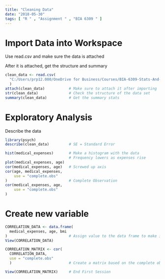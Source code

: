 ```yaml
---
title: "Cleaning Data"
date: "2018-05-30"
tags: [ "R " , "Assignment " , "BIA 6309 " ]
---
```


# Import Data into Workspace

Use read.csv and make sure the data is attached

After it is attached, get the structure and summary

```r
clean_data <- read.csv(
  "C:/Users/prp12.000/OneDrive for Business/Courses/BIA-6309-Stats-And-Machine-Learning/csv/clean_data.csv"
  )
attach(clean_data)           # Make sure to attach it after importing
str(clean_data)              # Check the structure of the data set
summary(clean_data)          # Get the summary stats
```

# Exploratory Analysis

Describe the data

```r
library(psych)
describe(clean_data)         # SE = Standard Error  

hist(medical_expenses)       # Make a histogram with the data
                             # Frequency lowers as expenses rise
plot(medical_expenses, age)
cor(medical_expenses, age)   # Screwed up axis
cor(age, medical_expenses,
    use = "complete.obs"
)                            # Complete Observation
cor(medical_expenses, age,
    use = "complete.obs"
)
```

# Create new variable

```r
CORRELATION_DATA <- data.frame(
  medical_expenses, age, bmi
)                            # Assign value to the data frame to make it easier to reference
View(CORRELATION_DATA)

CORRELATION_MATRIX <- cor(
  CORRELATION_DATA,
  use = "complete.obs"
  )                          # Create a matrix based on the complete observation of dataframe

View(CORRELATION_MATRIX)     # End First Session
```
